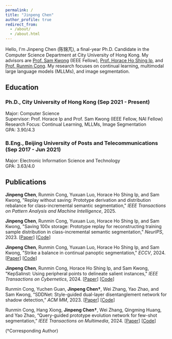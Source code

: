 ```yaml
---
permalink: /
title: "Jinpeng Chen"
author_profile: true
redirect_from: 
  - /about/
  - /about.html
---
```


Hello, I'm Jinpeng Chen (陈锦芃), a final-year Ph.D. Candidate in the Computer Science Department at City University of Hong Kong. My advisors are [Prof. Sam Kwong](https://www.ln.edu.hk/po/professor-sam-kwong-tak-wu) (IEEE Fellow), [Prof. Horace Ho Shing Ip](https://www.cityu.edu.hk/stfprofile/cship.htm), and [Prof. Runmin Cong](https://rmcong.github.io). My research focuses on continual learning, multimodal large language models (MLLMs), and image segmentation.

## Education

### Ph.D., City University of Hong Kong (Sep 2021 - Present)
Major: Computer Science  
Supervisor: Prof. Horace Ip and Prof. Sam Kwong (IEEE Fellow, NAI Fellow)  
Research Focus: Continual Learning, MLLMs, Image Segmentation  
GPA: 3.90/4.3  

### B.Eng., Beijing University of Posts and Telecommunications (Sep 2017 - Jun 2021)
Major: Electronic Information Science and Technology  
GPA: 3.63/4.0  

## Publications

**Jinpeng Chen**, Runmin Cong, Yuxuan Luo, Horace Ho Shing Ip, and Sam Kwong, "Replay without saving: Prototype derivation and distribution rebalance for class-incremental semantic segmentation," *IEEE Transactions on Pattern Analysis and Machine Intelligence*, 2025.   

**Jinpeng Chen**, Runmin Cong, Yuxuan Luo, Horace Ho Shing Ip, and Sam Kwong, "Saving 100x storage: Prototype replay for reconstructing training sample distribution in class-incremental semantic segmentation," *NeurIPS*, 2023. [[Paper](https://proceedings.neurips.cc/paper_files/paper/2023/hash/708e0d691a22212e1e373dc8779cbe53-Abstract-Conference.html)] [[Code](https://github.com/jinpeng0528/STAR)]  

**Jinpeng Chen**, Runmin Cong, Yuxuan Luo, Horace Ho Shing Ip, and Sam Kwong, "Strike a balance in continual panoptic segmentation," *ECCV*, 2024. [[Paper](https://arxiv.org/abs/2407.16354)] [[Code](https://github.com/jinpeng0528/BalConpas)]  

**Jinpeng Chen**, Runmin Cong, Horace Ho Shing Ip, and Sam Kwong, "KepSalinst: Using peripheral points to delineate salient instances," *IEEE Transactions on Cybernetics*, 2024. [[Paper](https://ieeexplore.ieee.org/abstract/document/10314036)] [[Code](https://github.com/jinpeng0528/KepSalinst)]

Runmin Cong, Yuchen Guan, **Jinpeng Chen†**, Wei Zhang, Yao Zhao, and Sam Kwong, “SDDNet: Style-guided dual-layer disentanglement network for shadow detection,” *ACM MM*, 2023. [[Paper](https://dl.acm.org/doi/abs/10.1145/3581783.3612482)] [[Code](https://github.com/rmcong/SDDNet_ACMMM23)]   

Runmin Cong, Hang Xiong, **Jinpeng Chen†**, Wei Zhang, Qingming Huang, and Yao Zhao, “Query-guided prototype evolution network for few-shot segmentation,” *IEEE Transactions on Multimedia*, 2024. [[Paper](https://ieeexplore.ieee.org/abstract/document/10314036)] [[Code](https://github.com/jinpeng0528/KepSalinst)]  

(†Corresponding Author)
